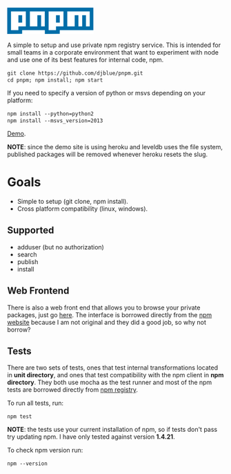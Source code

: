 ![logo](https://raw.githubusercontent.com/djblue/pnpm/master/public/pnpm.png)

A simple to setup and use private npm registry service. This is intended
for small teams in a corporate environment that want to experiment with
node and use one of its best features for internal code, npm.

    git clone https://github.com/djblue/pnpm.git
    cd pnpm; npm install; npm start

If you need to specify a version of python or msvs depending on your platform:

    npm install --python=python2
    npm install --msvs_version=2013

[Demo](https://pnpm.herokuapp.com/).

__NOTE__: since the demo site is using heroku and leveldb uses the file system,
published packages will be removed whenever heroku resets the slug.

# Goals

- Simple to setup (git clone, npm install).
- Cross platform compatibility (linux, windows).

## Supported

- adduser (but no authorization)
- search
- publish
- install

## Web Frontend

There is also a web front end that allows you to browse your private
packages, just go [here](http://localhost:3000). The interface is borrowed
directly from the [npm website](https://www.npmjs.org/) because I am not
original and they did a good job, so why not borrow?

## Tests

There are two sets of tests, ones that test internal transformations
located in __unit directory__, and ones that test compatibility with the
npm client in __npm directory__. They both use mocha as the test runner
and most of the npm tests are borrowed directly from [npm
registry](https://github.com/npm/npm-registry-couchapp/tree/master/test).

To run all tests, run:

    npm test

__NOTE__: the tests use your current installation of npm, so if tests don't
pass try updating npm. I have only tested against version __1.4.21__.

To check npm version run:

    npm --version
